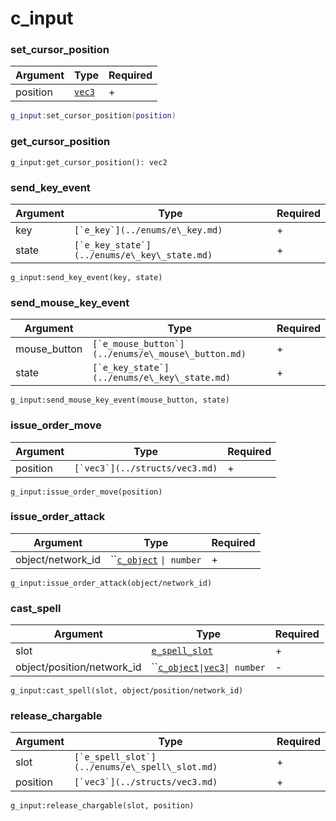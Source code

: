 # c\_input

### set\_cursor\_position

| Argument | Type                             | Required |
| -------- | -------------------------------- | -------- |
| position | [`vec3`](../structs/vec3.md) | +        |

```lua
g_input:set_cursor_position(position)
```

### get\_cursor\_position

```
g_input:get_cursor_position(): vec2
```

### send\_key\_event

| Argument | Type                                           | Required |
| -------- | ---------------------------------------------- | -------- |
| key      | ``[`e_key`](../enums/e\_key.md)``              | +        |
| state    | ``[`e_key_state`](../enums/e\_key\_state.md)`` | +        |

```
g_input:send_key_event(key, state)
```

### send\_mouse\_key\_event

| Argument      | Type                                                 | Required |
| ------------- | ---------------------------------------------------- | -------- |
| mouse\_button | ``[`e_mouse_button`](../enums/e\_mouse\_button.md)`` | +        |
| state         | ``[`e_key_state`](../enums/e\_key\_state.md)``       | +        |

```
g_input:send_mouse_key_event(mouse_button, state)
```

### issue\_order\_move

| Argument | Type                             | Required |
| -------- | -------------------------------- | -------- |
| position | ``[`vec3`](../structs/vec3.md)`` | +        |

```
g_input:issue_order_move(position)
```

### issue\_order\_attack

| Argument           | Type                                     | Required |
| ------------------ | ---------------------------------------- | -------- |
| object/network\_id | ``[`c_object`](c\_object.md) `\| number` | +        |

```
g_input:issue_order_attack(object/network_id)
```

### cast\_spell

| Argument                    | Type                                                                    | Required |
| --------------------------- | ----------------------------------------------------------------------- | -------- |
| slot                        | [`e_spell_slot`](../enums/e\_spell\_slot.md)                            | +        |
| object/position/network\_id | ``[`c_object`](c\_object.md)`\|`[`vec3`](../structs/vec3.md)`\| number` | -        |

```
g_input:cast_spell(slot, object/position/network_id)
```

### release\_chargable

| Argument | Type                                             | Required |
| -------- | ------------------------------------------------ | -------- |
| slot     | ``[`e_spell_slot`](../enums/e\_spell\_slot.md)`` | +        |
| position | ``[`vec3`](../structs/vec3.md)``                 | +        |

```
g_input:release_chargable(slot, position)
```
